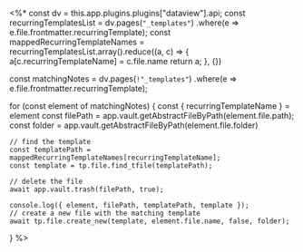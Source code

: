 <%*
const dv = this.app.plugins.plugins["dataview"].api;
const recurringTemplatesList = dv.pages(`"_templates"`)
	.where(e => e.file.frontmatter.recurringTemplate);
const mappedRecurringTemplateNames = recurringTemplatesList.array().reduce((a, c) => {
	a[c.recurringTemplateName] = c.file.name
	return a;
}, {})

const matchingNotes = dv.pages(`!"_templates"`)
	.where(e => e.file.frontmatter.recurringTemplate);

for (const element of matchingNotes) {
	const { recurringTemplateName } = element
	const filePath = app.vault.getAbstractFileByPath(element.file.path);
	const folder = app.vault.getAbstractFileByPath(element.file.folder)

	// find the template
	const templatePath = mappedRecurringTemplateNames[recurringTemplateName];
	const template = tp.file.find_tfile(templatePath);

	// delete the file
	await app.vault.trash(filePath, true);

	console.log({ element, filePath, templatePath, template });
	// create a new file with the matching template
	await tp.file.create_new(template, element.file.name, false, folder);
}
%>